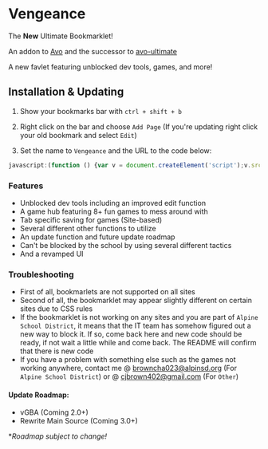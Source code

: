 # Vengeance
The **New** Ultimate Bookmarklet!

An addon to [Avo](https://github.com/FogNetwork/Avo) and the successor to [avo-ultimate](https://github.com/Browncha023/avo-ultimate)

A new favlet featuring unblocked dev tools, games, and more!

## Installation & Updating
1. Show your bookmarks bar with `ctrl + shift + b`

2. Right click on the bar and choose `Add Page` (If you're updating right click your old bookmark and select `Edit`)

3. Set the name to `Vengeance` and the URL to the code below:

```js
javascript:(function () {var v = document.createElement('script');v.src = 'https://cdn.jsdelivr.net/gh/Browncha023/Vengeance@v1.1.2/script.min.js';document.body.appendChild(v);}())
```

### Features
- Unblocked dev tools including an improved edit function
- A game hub featuring 8+ fun games to mess around with
- Tab specific saving for games (Site-based)
- Several different other functions to utilize
- An update function and future update roadmap
- Can't be blocked by the school by using several different tactics
- And a revamped UI

### Troubleshooting
- First of all, bookmarlets are not supported on all sites
- Second of all, the bookmarklet may appear slightly different on certain sites due to CSS rules
- If the bookmarklet is not working on any sites and you are part of `Alpine School District`, it means that the IT team has somehow figured out a new way to block it. If so, come back here and new code should be ready, if not wait a little while and come back. The README will confirm that there is new code
- If you have a problem with something else such as the games not working anywhere, contact me @ browncha023@alpinsd.org (For `Alpine School District`) or @ cjbrown402@gmail.com (For `Other`)

#### Update Roadmap:
- vGBA (Coming 2.0+)
- Rewrite Main Source (Coming 3.0+)

**Roadmap subject to change!*
